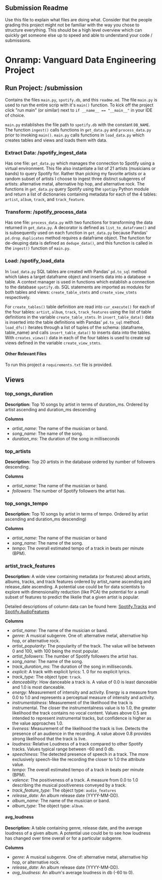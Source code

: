 ## Submission Readme

Use this file to explain what files are doing what.  Consider that the people grading this project might not be familiar with the way you chose to structure everything.  This should be a high level overview which can quickly get someone else up to speed and able to understand your code / submissions.

# Onramp: Vanguard Data Engineering Project

## Run Project: /submission
Contains the files `main.py`, `spotify.db`, and this `readme.md`. The file `main.py` is used to run the entire scrip with it's `main()` function. To kick off the project click "run main" (or similar) next to `if __name__ == "__main__"` in your IDE of choice. 

`main.py` establishes the file path to `spotify.db` with the constant `DB_NAME`. 
The function `ingest()` calls functions in `get_data.py` and `process_data.py` prior to invoking `main()`. 
`main.py` calls functions in `load_data.py` which creates tables and views and loads them with data.

### Extract Data: /spotify_ingest_data
Has one file: `get_data.py` which manages the connection to Spotify using a virtual environment. This file also instantiate a list of 21 artists (musicians or bands) to query Spotify for. Rather than picking my favorite artists or a random subset of artists I choose to ingest three distinct subgenres of artists: alternative metal, alternative hip hop, and alternative rock.
The functions in `get_data.py` query Spotify using the `spotipy` Python module and return a list of dictionaries containing metadata for each of the 4 tables: `artist`, `album`, `track`, and `track_feature`. 

### Transform: /spotify_process_data
Has one file: `process_data.py` with two functions for transforming the data returned in `get_data.py`. A decorator is defined as `list_to_dataframe()` and is subsequently used on each function in `get_data.py` because Pandas' `pd.drop_duplicates` method requires a dataframe object. The function for de-deuping data is defined as `dedupe_data()`, and this function is called in the `ingest()` function of `main.py`.

### Load: /spotify_load_data
In `load_data.py` SQL tables are created with Pandas' `pd.to_sql` method which takes a target dataframe object and inserts data into a database -> table. A context manager is used in functions which establish a connection to the database `spotify.db`. SQL statements are imported as modules for both tables and views: `create_table_stmts` and `create_view_stmts` respectively. 

For `create_tables()` table definition are read into `cur_execute()` for each of the four tables: `artist`, `album`, `track`, `track_features` using the list of table definitions in the variable `create_table_stmts`. 
In `insert_table_data()` data is inserted into the table definitions with Pandas' `pd.to_sql` method.
`load_dfs()` iterates through a list of tuples of the schema: (dataframe, table_name) and calls `insert_table_data()` to inserts data into the tables.
With `creates_views()` data in each of the four tables is used to create sql views defined in the variable `create_view_stmts`. 

#### Other Relevant Files
To run this project a `requirements.txt` file is provided.

## Views

### top_songs_duration
__Description:__ Top 10 songs by artist in terms of duration_ms. Ordered by artist ascending and duration_ms descending

__Columns__
- _artist_name:_ The name of the musician or band.
- _song_name_: The name of the song.
- _duration_ms_: The duration of the song in milliseconds

### top_artists
__Description:__ Top 20 artists in the database ordered by number of followers descending.

__Columns__
- _artist_name:_ The name of the musician or band.
- _followers_: The number of Spotify followers the artist has. 

### top_songs_tempo
__Description:__ Top 10 songs by artist in terms of tempo. Ordered by artist ascending and duration_ms descending)

__Columns__
- _artist_name:_ The name of the musician or band
- _song_name_: The name of the song.
- _tempo_: The overall estimated tempo of a track in beats per minute (BPM).

### artist_track_features
__Description:__ A wide view containing metadata (or features) about artists, albums, tracks, and track features ordered by artist_name ascending and release_date ascending.
A potential use could be for data scientists to explore with dimensionality reduction (like PCA) the potential for a small subset of features to predict the likelie that a given artist is popular.  

Detailed descriptions of column data can be found here: [Spotify.Tracks](https://hexdocs.pm/spotify_web_api/Spotify.Tracks.html#:~:text=of%20the%20track.-,The%20value%20will%20be%20between%200%20and%20100%2C%20with%20100,how%20recent%20those%20plays%20are.) 
and [Spotify.AudioFeatures](https://hexdocs.pm/spotify_web_api/Spotify.AudioFeatures.html#t:loudness/0)

__Columns__
- _artist_name:_ The name of the musician or band.
- _genre:_ A musical subgenre. One of: alternative metal, alternative hip hop, or alternative rock.
- _artist_popularity_: The popularity of the track. The value will be between 0 and 100, with 100 being the most popular.
- _artist_followers_: The number of Spotify followers the artist has.
- _song_name_: The name of the song.
- _track_duration_ms_: The duration of the song in milliseconds.
- _explicit:_ A track with explicit lyrics: 1. 0 for no explicit lyrics.
- _track_type:_ The object type: `track`.
- _danceability_: How danceable a track is. A value of 0.0 is least danceable and 1.0 is most danceable.
- _energy:_ Measurement of intensity and activity. Energy is a measure from 0.0 to 1.0 and represents a perceptual measure of intensity and activity.
- _instrumentalness_: Measurement of the likelihood the track is instrumental. The closer the instrumentalness value is to 1.0, the greater likelihood the track contains no vocal content. Values above 0.5 are intended to represent instrumental tracks, but confidence is higher as the value approaches 1.0.
- _liveness:_ Measurement of the likelihood the track is live. Detects the presence of an audience in the recording. A value above 0.8 provides strong likelihood that the track is live.
- _loudness:_ Relative Loudness of a track compared to other Spotify tracks. Values typical range between -60 and 0 db.
- _speechiness:_ The detected presence of speech in a track. The more exclusively speech-like the recording the closer to 1.0 the attribute value.
- _tempo:_ The overall estimated tempo of a track in beats per minute (BPM).
- _valence:_ The positiveness of a track. A measure from 0.0 to 1.0 describing the musical positiveness conveyed by a track.
- _track_feature_type:_ The object type: `audio_features`
- _release_date:_ An album release date (YYYY-MM-DD). 
- _album_name:_ The name of the musician or band.
- _album_type:_ The object type: `album`.

#### avg_loudness
__Description:__ A table containing genre, release date, and the average loudness of a given album. A potential use could be to see how loudness has changed over time overall or for a particular subgenre.

__Columns__
- _genre:_ A musical subgenre. One of: alternative metal, alternative hip hop, or alternative rock. 
- _release_date_: An album release date (YYYY-MM-DD).
- _avg_loudness_: An album's average loudness in db (-60 to 0).

    
